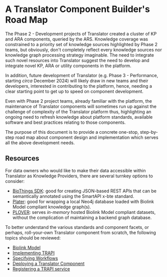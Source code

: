 # A Translator Component Builder's Road Map

The Phase 2 - Development projects of Translator created a cluster of KP and ARA components, queried by the ARS.  Knowledge coverage was constrained to a priority set of knowledge sources highlighted by Phase 2 teams, but obviously, don't completely reflect every knowledge sources nor knowledge graph processing strategy imaginable. The need to integrate such novel resources into Translator suggest the need to develop and integrate novel KP, ARA or utility components in the platform.

In addition, future development of Translator (e.g. Phase 3 - Performance, starting _circa_ December 2024) will likely draw in new teams and their developers, interested in contributing to the platform, hence, needing a clear starting point to get up to speed on component development.  

Even with Phase 2 project teams, already familiar with the platform, the maintenance of Translator components will sometimes run up against the challenge of complexity of the Translator platform thus, highlighting an ongoing need to refresh knowledge about platform standards,  available software and best practices relating to those components.

The purpose of this document is to provide a concrete one-stop, step-by-step road map about component design and implementation which serves all the above development needs.

## Resources

For data owners who would like to make their data accessible within Translator as Knowledge Providers, there are several turnkey options to consider:

* [BioThings SDK](biothings-sdk.md): good for creating JSON-based REST APIs that can be semantically annotated using the SmartAPI x-bte standard.
* [Plater](https://github.com/TranslatorSRI/Plater): good for wrapping a local Neo4j database loaded with Biolink Model compliant knowledge graph(s).
* [PLOVER](plover.md): serves _in-memory_ hosted Biolink Model compliant datasets, without the complication of maintaining a backend graph database.

To better understand the various standards and component facets, or perhaps, roll-your-own Translator component from scratch, the following topics should be reviewed:

* [Biolink Model](https://biolink.github.io/biolink-model/working-with-the-model/)
* [Implementing TRAPI](https://github.com/NCATSTranslator/ReasonerAPI/tree/master/ImplementationGuidance)
* [Specifying Workflows](workflows.md)
* [Deploying a Translator Component](../../deployment-guide/index.md)
* [Registering a TRAPI service](../../architecture/registry.md#adding-an-api-to-the-translator-smartapi-registry)
